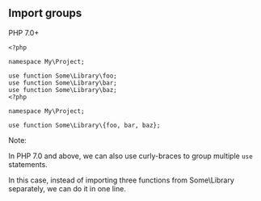 ## Import groups

PHP 7.0+

<pre class="fragment-replacement"><code class="hljs lang-php fragment fade-out" data-fragment-index="0">&lt;?php

namespace My\Project;

use function Some\Library\foo;
use function Some\Library\bar;
use function Some\Library\baz;
</code><code class="hljs lang-php fragment fade-in" data-fragment-index="0">&lt;?php

namespace My\Project;

use function Some\Library\{foo, bar, baz};</code></pre>

Note:

In PHP 7.0 and above, we can also use curly-braces to group multiple `use` statements.

In this case, instead of importing three functions from Some\Library separately, we can do it in one line.
